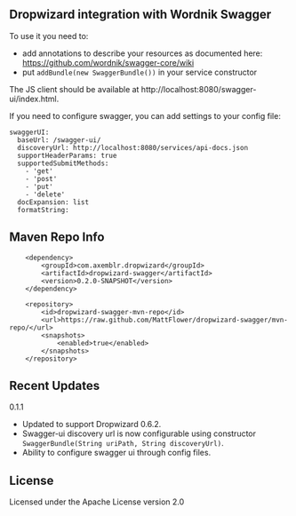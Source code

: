 Dropwizard integration with Wordnik Swagger
-------------------------------------------

To use it you need to:

* add annotations to describe your resources as documented here:
  https://github.com/wordnik/swagger-core/wiki
* put `addBundle(new SwaggerBundle())` in your service constructor 

The JS client should be available at http://localhost:8080/swagger-ui/index.html.

If you need to configure swagger, you can add settings to your config file:

    swaggerUI:
      baseUrl: /swagger-ui/
      discoveryUrl: http://localhost:8080/services/api-docs.json
      supportHeaderParams: true
      supportedSubmitMethods:
        - 'get'
        - 'post'
        - 'put'
        - 'delete'
      docExpansion: list
      formatString:

## Maven Repo Info

        <dependency>
            <groupId>com.axemblr.dropwizard</groupId>
            <artifactId>dropwizard-swagger</artifactId>
            <version>0.2.0-SNAPSHOT</version>
        </dependency>

        <repository>
            <id>dropwizard-swagger-mvn-repo</id>
            <url>https://raw.github.com/MattFlower/dropwizard-swagger/mvn-repo/</url>
            <snapshots>
                <enabled>true</enabled>
            </snapshots>
        </repository>


## Recent Updates
0.1.1
* Updated to support Dropwizard 0.6.2.
* Swagger-ui discovery url is now configurable using constructor `SwaggerBundle(String uriPath, String discoveryUrl)`.
* Ability to configure swagger ui through config files.  

## License
Licensed under the Apache License version 2.0
